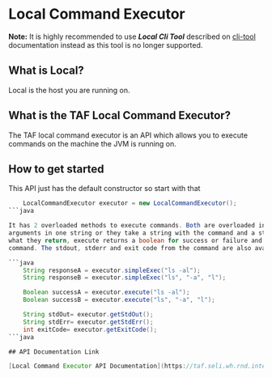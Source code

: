 <head>
   <title>Local Command Executor</title>
</head>

# Local Command Executor

**Note:** It is highly recommended to use **_Local Cli Tool_** described on [cli-tool](https://taf.seli.wh.rnd.internal.ericsson.com/cli-tool/) documentation instead
as this tool is no longer supported.

## What is Local?

Local is the host you are running on.

## What is the TAF Local Command Executor?

The TAF local command executor is an API which allows you to execute commands on the machine the JVM is running on.

## How to get started

This API just has the default constructor so start with that

```java
    LocalCommandExecutor executor = new LocalCommandExecutor();
```java

It has 2 overloaded methods to execute commands. Both are overloaded in the same way, they either take a string with the command and
arguments in one string or they take a string with the command and a string array with all the arguments. The main difference is in
what they return, execute returns a boolean for success or failure and simpleExec returns a string which contains the response of the
command. The stdout, stderr and exit code from the command are also available using methods getStdOut() getStdErr() getExitCode().

```java
    String responseA = executor.simpleExec("ls -al");
    String responseB = executor.simpleExec("ls", "-a", "l");

    Boolean successA = executor.execute("ls -al");
    Boolean successB = executor.execute("ls", "-a", "l");

    String stdOut= executor.getStdOut();
    String stdErr= executor.getStdErr();
    int exitCode= executor.getExitCode();
```java

## API Documentation Link

[Local Command Executor API Documentation](https://taf.seli.wh.rnd.internal.ericsson.com/apidocs/Latest/com/ericsson/cifwk/taf/handlers/implementation/LocalCommandExecutor.html)
